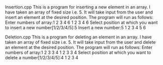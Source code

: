 Insertion.cpp
This is a program for inserting a new element in an array. I have taken an array of fixed size i.e. 5. It will take input from the user and insert an element at the desired position.
The program will run as follows:
Enter numbers of array:1
2
3
4
6
1 2 3 4 6
Select position at which you want to insert a new number[1/2/3/4/5]:5
Insert a new number:5
1 2 3 4 5 6

Deletion.cpp
This is a program for deleting an element in an array. I have taken an array of fixed size i.e. 5. It will take input from the user and delete an element at the desired position.
The program will run as follows:
Enter numbers of array:1
2
3
3
4
1 2 3 3 4
Select position at which you want to delete a number[1/2/3/4/5]:4
1 2 3 4
